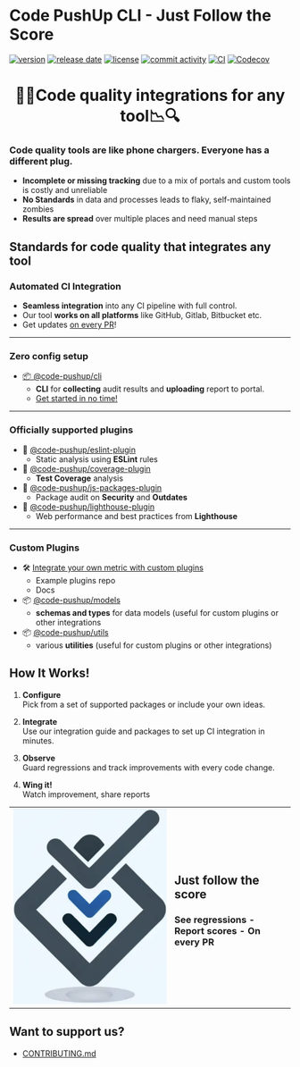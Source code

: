 # Code PushUp CLI - Just Follow the Score

[![version](https://img.shields.io/github/package-json/v/code-pushup/cli)](https://www.npmjs.com/package/%40code-pushup%2Fcli)
[![release date](https://img.shields.io/github/release-date/code-pushup/cli)](https://github.com/code-pushup/cli/releases)
[![license](https://img.shields.io/github/license/code-pushup/cli)](https://opensource.org/licenses/MIT)
[![commit activity](https://img.shields.io/github/commit-activity/m/code-pushup/cli)](https://github.com/code-pushup/cli/pulse/monthly)
[![CI](https://github.com/code-pushup/cli/actions/workflows/ci.yml/badge.svg?branch=main)](https://github.com/code-pushup/cli/actions/workflows/ci.yml?query=branch%3Amain)
[![Codecov](https://codecov.io/gh/code-pushup/cli/branch/main/graph/badge.svg?token=Y7V489JZ4A)](https://codecov.io/gh/code-pushup/cli)

<h1 align="center">🔎🔬Code quality integrations for any tool📉🔍</h1>

### Code quality tools are like phone chargers. Everyone has a different plug.

- **Incomplete or missing tracking** due to a mix of portals and custom tools is costly and unreliable
- **No Standards** in data and processes leads to flaky, self-maintained zombies
- **Results are spread** over multiple places and need manual steps

## Standards for code quality that integrates any tool

### Automated CI Integration

- **Seamless integration** into any CI pipeline with full control.
- Our tool **works on all platforms** like GitHub, Gitlab, Bitbucket etc.
- Get updates [on every PR](./packages/cli/README.md#-ci-automation)!

---

<h3>Zero config setup</h3>

- [📦 @code-pushup/cli](./packages/cli#readme)
  - **CLI** for **collecting** audit results and **uploading** report to portal.
  - [Get started in no time!](./packages/cli/README.md#getting-started)

---

<h3>Officially supported plugins </h3>

- 🧩 [@code-pushup/eslint-plugin](./packages/plugin-eslint#readme)
  - Static analysis using **ESLint** rules
- 🧩 [@code-pushup/coverage-plugin](./packages/plugin-coverage#readme)
  - **Test Coverage** analysis
- 🧩 [@code-pushup/js-packages-plugin](./packages/plugin-js-packages#readme)
  - Package audit on **Security** and **Outdates**
- 🧩 [@code-pushup/lighthouse-plugin](./packages/plugin-lighthouse#readme)
  - Web performance and best practices from **Lighthouse**

---

<h3>Custom Plugins</h3>

- 🛠️ [Integrate your own metric with custom plugins](./packages/cli/README.md#getting-started)
  - Example plugins repo
  - Docs
- 📦 [@code-pushup/models](./packages/models#readme)
  - **schemas and types** for data models (useful for custom plugins or other integrations
- 📦 [@code-pushup/utils](./packages/utils#readme)
  - various **utilities** (useful for custom plugins or other integrations)
  <!-- [Get enterprise support](https://code-pushup.dev/enterprise-support) -->

## How It Works!

1. **Configure**  
   Pick from a set of supported packages or include your own ideas.

2. **Integrate**  
   Use our integration guide and packages to set up CI integration in minutes.

3. **Observe**  
   Guard regressions and track improvements with every code change.

4. **Wing it!**  
   Watch improvement, share reports

<table>
<tr>
<td>
<img alt="Code-Pushup Logo" src="./packages/cli/docs/images/code-pushup-logo.png"> 
</td>
<td>
<h2>Just follow the score</h2>
<h3>See regressions - Report scores - On every PR</h3>
<!-- link when web landing is ready <a href="./packages/cli/README.md#getting-started">Try our paid features</a> -->
</td>
</tr>
</table>

## Want to support us?

<!-- link when sponsorships are ready <li><a href="">Sponsor</a></li> -->

- <a href="./CONTRIBUTING.md">CONTRIBUTING.md</a></li>

